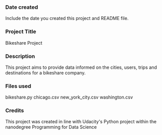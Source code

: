 ### Date created
Include the date you created this project and README file.

### Project Title
Bikeshare Project

### Description
This project aims to provide data informed on the cities, users, trips and destinations for a bikeshare company.

### Files used
bikeshare.py
chicago.csv
new_york_city.csv
washington.csv

### Credits
This project was created in line with Udacity's Python project within the nanodegree Programming for Data Science
